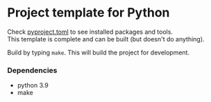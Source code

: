 # Project template for Python

Check [pyproject.toml](https://github.com/wbwseeker/project_template_python/blob/master/pyproject.toml) to see installed packages and tools.  
This template is complete and can be built (but doesn't do anything).

Build by typing `make`. This will build the project for development.

### Dependencies

* python 3.9
* make

